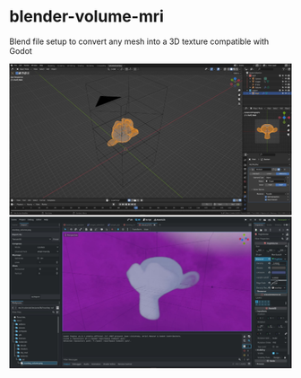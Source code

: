 # blender-volume-mri
Blend file setup to convert any mesh into a 3D texture compatible with Godot

![](media/volume_mri.JPG)
![](media/imported.JPG)
